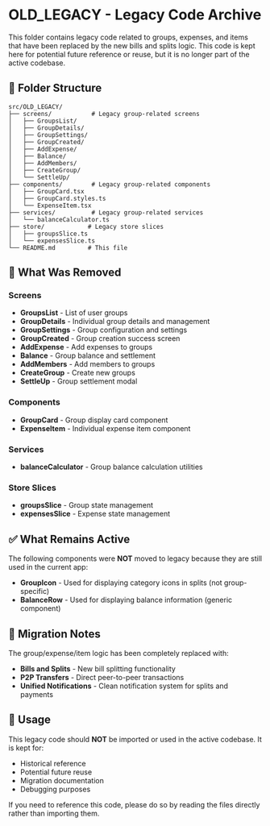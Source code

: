 # OLD_LEGACY - Legacy Code Archive

This folder contains legacy code related to groups, expenses, and items that have been replaced by the new bills and splits logic. This code is kept here for potential future reference or reuse, but it is no longer part of the active codebase.

## 📁 Folder Structure

```
src/OLD_LEGACY/
├── screens/           # Legacy group-related screens
│   ├── GroupsList/
│   ├── GroupDetails/
│   ├── GroupSettings/
│   ├── GroupCreated/
│   ├── AddExpense/
│   ├── Balance/
│   ├── AddMembers/
│   ├── CreateGroup/
│   └── SettleUp/
├── components/        # Legacy group-related components
│   ├── GroupCard.tsx
│   ├── GroupCard.styles.ts
│   └── ExpenseItem.tsx
├── services/          # Legacy group-related services
│   └── balanceCalculator.ts
├── store/            # Legacy store slices
│   ├── groupsSlice.ts
│   └── expensesSlice.ts
└── README.md         # This file
```

## 🚫 What Was Removed

### Screens
- **GroupsList** - List of user groups
- **GroupDetails** - Individual group details and management
- **GroupSettings** - Group configuration and settings
- **GroupCreated** - Group creation success screen
- **AddExpense** - Add expenses to groups
- **Balance** - Group balance and settlement
- **AddMembers** - Add members to groups
- **CreateGroup** - Create new groups
- **SettleUp** - Group settlement modal

### Components
- **GroupCard** - Group display card component
- **ExpenseItem** - Individual expense item component

### Services
- **balanceCalculator** - Group balance calculation utilities

### Store Slices
- **groupsSlice** - Group state management
- **expensesSlice** - Expense state management

## ✅ What Remains Active

The following components were **NOT** moved to legacy because they are still used in the current app:

- **GroupIcon** - Used for displaying category icons in splits (not group-specific)
- **BalanceRow** - Used for displaying balance information (generic component)

## 🔄 Migration Notes

The group/expense/item logic has been completely replaced with:
- **Bills and Splits** - New bill splitting functionality
- **P2P Transfers** - Direct peer-to-peer transactions
- **Unified Notifications** - Clean notification system for splits and payments

## 📝 Usage

This legacy code should **NOT** be imported or used in the active codebase. It is kept for:
- Historical reference
- Potential future reuse
- Migration documentation
- Debugging purposes

If you need to reference this code, please do so by reading the files directly rather than importing them.